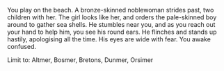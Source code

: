 You play on the beach. A bronze-skinned noblewoman strides past, two children with her. The girl looks like her, and orders the pale-skinned boy around to gather sea shells. He stumbles near you, and as you reach out your hand to help him, you see his round ears. He flinches and stands up hastily, apologising all the time. His eyes are wide with fear. You awake confused.

Limit to: Altmer, Bosmer, Bretons, Dunmer, Orsimer
